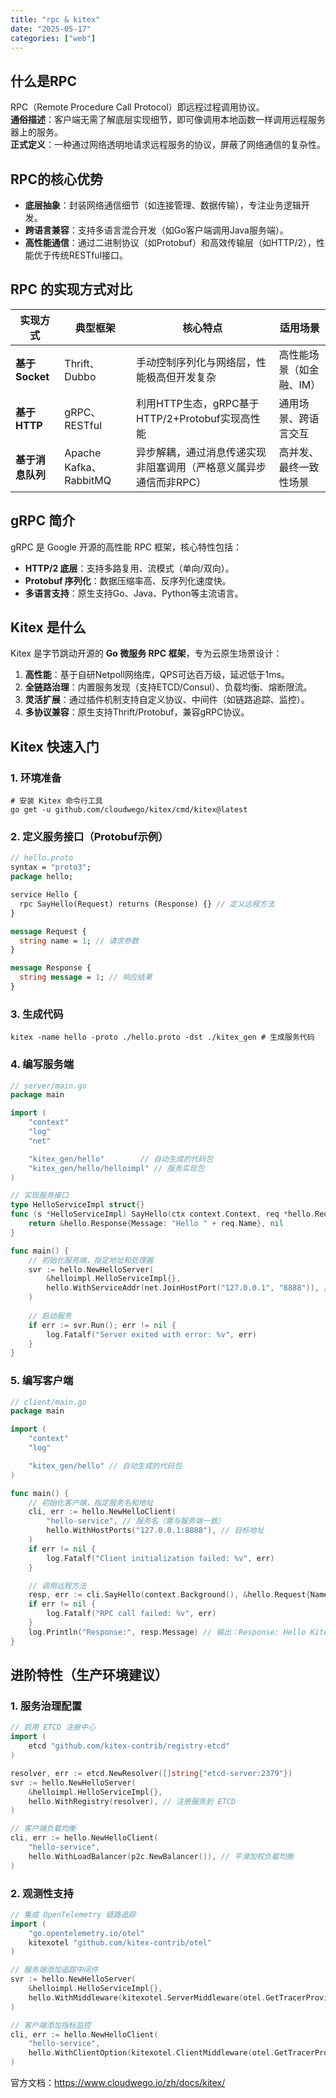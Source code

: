 ```yaml
---
title: "rpc & kitex"
date: "2025-05-17"
categories: ["web"]
---
```


## 什么是RPC
RPC（Remote Procedure Call Protocol）即远程过程调用协议。  
**通俗描述**：客户端无需了解底层实现细节，即可像调用本地函数一样调用远程服务器上的服务。  
**正式定义**：一种通过网络透明地请求远程服务的协议，屏蔽了网络通信的复杂性。

## RPC的核心优势
- **底层抽象**：封装网络通信细节（如连接管理、数据传输），专注业务逻辑开发。  
- **跨语言兼容**：支持多语言混合开发（如Go客户端调用Java服务端）。  
- **高性能通信**：通过二进制协议（如Protobuf）和高效传输层（如HTTP/2），性能优于传统RESTful接口。  

## RPC 的实现方式对比
| 实现方式       | 典型框架               | 核心特点                                                                 | 适用场景                |
|----------------|------------------------|--------------------------------------------------------------------------|-------------------------|
| **基于 Socket** | Thrift、Dubbo          | 手动控制序列化与网络层，性能极高但开发复杂                               | 高性能场景（如金融、IM）|
| **基于 HTTP**  | gRPC、RESTful          | 利用HTTP生态，gRPC基于HTTP/2+Protobuf实现高性能                           | 通用场景、跨语言交互    |
| **基于消息队列**| Apache Kafka、RabbitMQ | 异步解耦，通过消息传递实现非阻塞调用（严格意义属异步通信而非RPC）         | 高并发、最终一致性场景  |


## gRPC 简介
gRPC 是 Google 开源的高性能 RPC 框架，核心特性包括：  
- **HTTP/2 底层**：支持多路复用、流模式（单向/双向）。  
- **Protobuf 序列化**：数据压缩率高、反序列化速度快。  
- **多语言支持**：原生支持Go、Java、Python等主流语言。  

## Kitex 是什么
Kitex 是字节跳动开源的 **Go 微服务 RPC 框架**，专为云原生场景设计：  
1. **高性能**：基于自研Netpoll网络库，QPS可达百万级，延迟低于1ms。  
2. **全链路治理**：内置服务发现（支持ETCD/Consul）、负载均衡、熔断限流。  
3. **灵活扩展**：通过插件机制支持自定义协议、中间件（如链路追踪、监控）。  
4. **多协议兼容**：原生支持Thrift/Protobuf，兼容gRPC协议。  


## Kitex 快速入门
### 1. 环境准备
```shell
# 安装 Kitex 命令行工具
go get -u github.com/cloudwego/kitex/cmd/kitex@latest
```

### 2. 定义服务接口（Protobuf示例）
```protobuf
// hello.proto
syntax = "proto3";
package hello;

service Hello {
  rpc SayHello(Request) returns (Response) {} // 定义远程方法
}

message Request {
  string name = 1; // 请求参数
}

message Response {
  string message = 1; // 响应结果
}
```

### 3. 生成代码
```shell
kitex -name hello -proto ./hello.proto -dst ./kitex_gen # 生成服务代码
```

### 4. 编写服务端
```go
// server/main.go
package main

import (
	"context"
	"log"
	"net"

	"kitex_gen/hello"        // 自动生成的代码包
	"kitex_gen/hello/helloimpl" // 服务实现包
)

// 实现服务接口
type HelloServiceImpl struct{}
func (s *HelloServiceImpl) SayHello(ctx context.Context, req *hello.Request) (*hello.Response, error) {
	return &hello.Response{Message: "Hello " + req.Name}, nil
}

func main() {
	// 初始化服务端，指定地址和处理器
	svr := hello.NewHelloServer(
		&helloimpl.HelloServiceImpl{},
		hello.WithServiceAddr(net.JoinHostPort("127.0.0.1", "8888")), // 绑定地址
	)
	
	// 启动服务
	if err := svr.Run(); err != nil {
		log.Fatalf("Server exited with error: %v", err)
	}
}
```

### 5. 编写客户端
```go
// client/main.go
package main

import (
	"context"
	"log"

	"kitex_gen/hello" // 自动生成的代码包
)

func main() {
	// 初始化客户端，指定服务名和地址
	cli, err := hello.NewHelloClient(
		"hello-service", // 服务名（需与服务端一致）
		hello.WithHostPorts("127.0.0.1:8888"), // 目标地址
	)
	if err != nil {
		log.Fatalf("Client initialization failed: %v", err)
	}

	// 调用远程方法
	resp, err := cli.SayHello(context.Background(), &hello.Request{Name: "Kitex"})
	if err != nil {
		log.Fatalf("RPC call failed: %v", err)
	}
	log.Println("Response:", resp.Message) // 输出：Response: Hello Kitex
}
```


## 进阶特性（生产环境建议）
### 1. 服务治理配置
```go
// 启用 ETCD 注册中心
import (
	etcd "github.com/kitex-contrib/registry-etcd"
)

resolver, err := etcd.NewResolver([]string{"etcd-server:2379"})
svr := hello.NewHelloServer(
	&helloimpl.HelloServiceImpl{},
	hello.WithRegistry(resolver), // 注册服务到 ETCD
)

// 客户端负载均衡
cli, err := hello.NewHelloClient(
	"hello-service",
	hello.WithLoadBalancer(p2c.NewBalancer()), // 平滑加权负载均衡
)
```

### 2. 观测性支持
```go
// 集成 OpenTelemetry 链路追踪
import (
	"go.opentelemetry.io/otel"
	kitexotel "github.com/kitex-contrib/otel"
)

// 服务端添加追踪中间件
svr := hello.NewHelloServer(
	&helloimpl.HelloServiceImpl{},
	hello.WithMiddleware(kitexotel.ServerMiddleware(otel.GetTracerProvider())),
)

// 客户端添加指标监控
cli, err := hello.NewHelloClient(
	"hello-service",
	hello.WithClientOption(kitexotel.ClientMiddleware(otel.GetTracerProvider())),
)
```

官方文档：<https://www.cloudwego.io/zh/docs/kitex/>